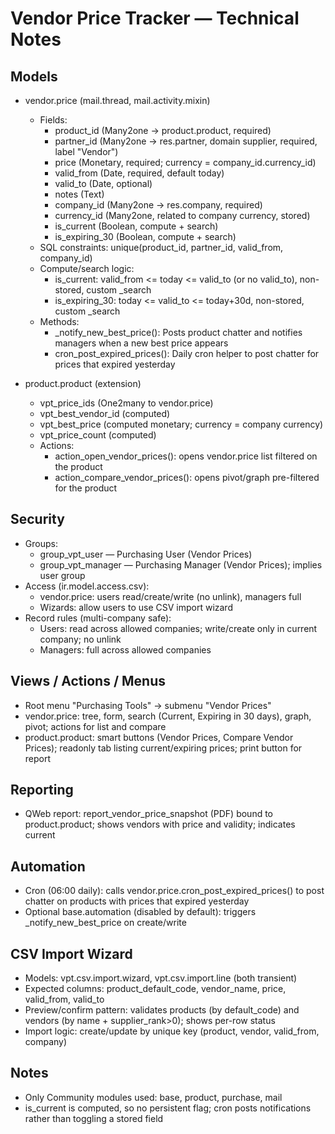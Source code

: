 # Vendor Price Tracker — Technical Notes

## Models

- vendor.price (mail.thread, mail.activity.mixin)
  - Fields:
    - product_id (Many2one → product.product, required)
    - partner_id (Many2one → res.partner, domain supplier, required, label "Vendor")
    - price (Monetary, required; currency = company_id.currency_id)
    - valid_from (Date, required, default today)
    - valid_to (Date, optional)
    - notes (Text)
    - company_id (Many2one → res.company, required)
    - currency_id (Many2one, related to company currency, stored)
    - is_current (Boolean, compute + search)
    - is_expiring_30 (Boolean, compute + search)
  - SQL constraints: unique(product_id, partner_id, valid_from, company_id)
  - Compute/search logic:
    - is_current: valid_from <= today <= valid_to (or no valid_to), non-stored, custom _search
    - is_expiring_30: today <= valid_to <= today+30d, non-stored, custom _search
  - Methods:
    - _notify_new_best_price(): Posts product chatter and notifies managers when a new best price appears
    - cron_post_expired_prices(): Daily cron helper to post chatter for prices that expired yesterday

- product.product (extension)
  - vpt_price_ids (One2many to vendor.price)
  - vpt_best_vendor_id (computed)
  - vpt_best_price (computed monetary; currency = company currency)
  - vpt_price_count (computed)
  - Actions:
    - action_open_vendor_prices(): opens vendor.price list filtered on the product
    - action_compare_vendor_prices(): opens pivot/graph pre-filtered for the product

## Security

- Groups:
  - group_vpt_user — Purchasing User (Vendor Prices)
  - group_vpt_manager — Purchasing Manager (Vendor Prices); implies user group
- Access (ir.model.access.csv):
  - vendor.price: users read/create/write (no unlink), managers full
  - Wizards: allow users to use CSV import wizard
- Record rules (multi-company safe):
  - Users: read across allowed companies; write/create only in current company; no unlink
  - Managers: full across allowed companies

## Views / Actions / Menus

- Root menu "Purchasing Tools" → submenu "Vendor Prices"
- vendor.price: tree, form, search (Current, Expiring in 30 days), graph, pivot; actions for list and compare
- product.product: smart buttons (Vendor Prices, Compare Vendor Prices); readonly tab listing current/expiring prices; print button for report

## Reporting

- QWeb report: report_vendor_price_snapshot (PDF) bound to product.product; shows vendors with price and validity; indicates current

## Automation

- Cron (06:00 daily): calls vendor.price.cron_post_expired_prices() to post chatter on products with prices that expired yesterday
- Optional base.automation (disabled by default): triggers _notify_new_best_price on create/write

## CSV Import Wizard

- Models: vpt.csv.import.wizard, vpt.csv.import.line (both transient)
- Expected columns: product_default_code, vendor_name, price, valid_from, valid_to
- Preview/confirm pattern: validates products (by default_code) and vendors (by name + supplier_rank>0); shows per-row status
- Import logic: create/update by unique key (product, vendor, valid_from, company)

## Notes

- Only Community modules used: base, product, purchase, mail
- is_current is computed, so no persistent flag; cron posts notifications rather than toggling a stored field
